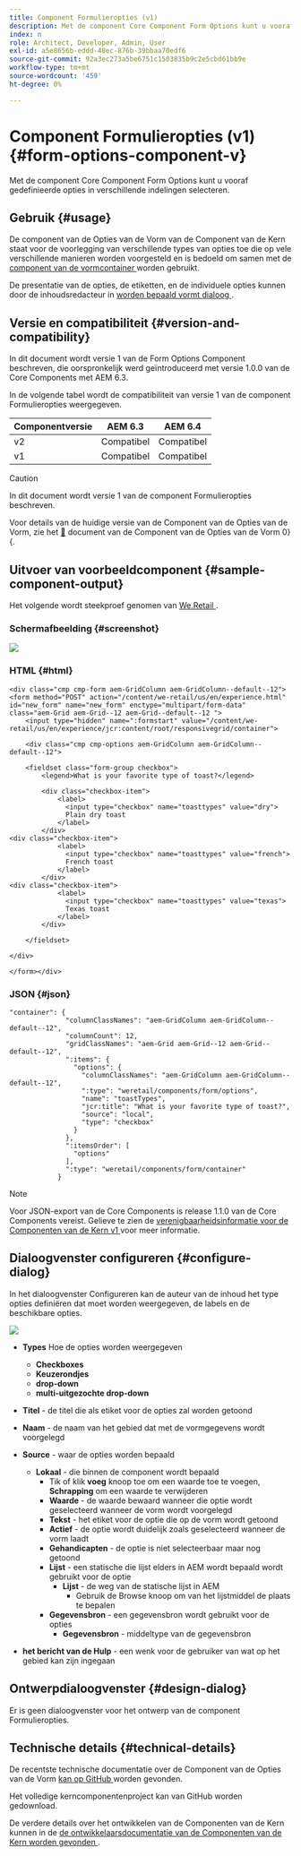 ```yaml
---
title: Component Formulieropties (v1)
description: Met de component Core Component Form Options kunt u vooraf gedefinieerde opties in verschillende indelingen selecteren.
index: n
role: Architect, Developer, Admin, User
exl-id: a5e8656b-eddd-48ec-876b-39bbaa70edf6
source-git-commit: 92a3ec273a5be6751c1503835b9c2e5cbd61bb9e
workflow-type: tm+mt
source-wordcount: '459'
ht-degree: 0%

---
```



# Component Formulieropties (v1) {#form-options-component-v}

Met de component Core Component Form Options kunt u vooraf gedefinieerde opties in verschillende indelingen selecteren.

## Gebruik {#usage}

De component van de Opties van de Vorm van de Component van de Kern staat voor de voorlegging van verschillende types van opties toe die op vele verschillende manieren worden voorgesteld en is bedoeld om samen met de [ component van de vormcontainer ](form-container-v1.md) worden gebruikt.

De presentatie van de opties, de etiketten, en de individuele opties kunnen door de inhoudsredacteur in [ worden bepaald vormt dialoog ](#configure-dialog).

## Versie en compatibiliteit {#version-and-compatibility}

In dit document wordt versie 1 van de Form Options Component beschreven, die oorspronkelijk werd geïntroduceerd met versie 1.0.0 van de Core Components met AEM 6.3.

In de volgende tabel wordt de compatibiliteit van versie 1 van de component Formulieropties weergegeven.

| Componentversie | AEM 6.3 | AEM 6.4 |
|--- |--- |--- |
| v2 | Compatibel | Compatibel |
| v1 | Compatibel | Compatibel |

>[!CAUTION]
>
>In dit document wordt versie 1 van de component Formulieropties beschreven.
>
>Voor details van de huidige versie van de Component van de Opties van de Vorm, zie het [&#128279;](/help/components/forms/form-options.md) document van de Component van de Opties van de Vorm 0&rbrace; &lbrace;.

## Uitvoer van voorbeeldcomponent {#sample-component-output}

Het volgende wordt steekproef genomen van [ We.Retail ](https://helpx.adobe.com/experience-manager/6-4/sites/developing/using/we-retail.html).

### Schermafbeelding {#screenshot}

![](/help/assets/chlimage_1-89.png)

### HTML {#html}

```
<div class="cmp cmp-form aem-GridColumn aem-GridColumn--default--12">
<form method="POST" action="/content/we-retail/us/en/experience.html" id="new_form" name="new_form" enctype="multipart/form-data" class="aem-Grid aem-Grid--12 aem-Grid--default--12 ">
    <input type="hidden" name=":formstart" value="/content/we-retail/us/en/experience/jcr:content/root/responsivegrid/container">
    
    <div class="cmp cmp-options aem-GridColumn aem-GridColumn--default--12">

    <fieldset class="form-group checkbox">
        <legend>What is your favorite type of toast?</legend>
        
        <div class="checkbox-item">
            <label>
              <input type="checkbox" name="toasttypes" value="dry">
              Plain dry toast
            </label>
        </div>
<div class="checkbox-item">
            <label>
              <input type="checkbox" name="toasttypes" value="french">
              French toast
            </label>
        </div>
<div class="checkbox-item">
            <label>
              <input type="checkbox" name="toasttypes" value="texas">
              Texas toast
            </label>
        </div>

    </fieldset>
    
</div>
    
</form></div>
```

### JSON {#json}

```
"container": {
              "columnClassNames": "aem-GridColumn aem-GridColumn--default--12",
              "columnCount": 12,
              "gridClassNames": "aem-Grid aem-Grid--12 aem-Grid--default--12",
              ":items": {
                "options": {
                  "columnClassNames": "aem-GridColumn aem-GridColumn--default--12",
                  ":type": "weretail/components/form/options",
                  "name": "toastTypes",
                  "jcr:title": "What is your favorite type of toast?",
                  "source": "local",
                  "type": "checkbox"
                }
              },
              ":itemsOrder": [
                "options"
              ],
              ":type": "weretail/components/form/container"
            }
```

>[!NOTE]
>
>Voor JSON-export van de Core Components is release 1.1.0 van de Core Components vereist. Gelieve te zien de [ verenigbaarheidsinformatie voor de Componenten van de Kern v1 ](/help/versions.md) voor meer informatie.

## Dialoogvenster configureren {#configure-dialog}

In het dialoogvenster Configureren kan de auteur van de inhoud het type opties definiëren dat moet worden weergegeven, de labels en de beschikbare opties.

![](/help/assets/chlimage_1-90.png)

* **Types**
Hoe de opties worden weergegeven

   * **Checkboxes**
   * **Keuzerondjes**
   * **drop-down**
   * **multi-uitgezochte drop-down**

* **Titel** - de titel die als etiket voor de opties zal worden getoond
* **Naam** - de naam van het gebied dat met de vormgegevens wordt voorgelegd
* **Source** - waar de opties worden bepaald

   * **Lokaal** - die binnen de component wordt bepaald
      * Tik of klik **voeg** knoop toe om een waarde toe te voegen, **Schrapping** om een waarde te verwijderen
      * **Waarde** - de waarde bewaard wanneer die optie wordt geselecteerd wanneer de vorm wordt voorgelegd
      * **Tekst** - het etiket voor de optie die op de vorm wordt getoond
      * **Actief** - de optie wordt duidelijk zoals geselecteerd wanneer de vorm laadt
      * **Gehandicapten** - de optie is niet selecteerbaar maar nog getoond
      * **Lijst** - een statische die lijst elders in AEM wordt bepaald wordt gebruikt voor de optie
         * **Lijst** - de weg van de statische lijst in AEM
            * Gebruik de Browse knoop om van het lijstmiddel de plaats te bepalen
      * **Gegevensbron** - een gegevensbron wordt gebruikt voor de opties
         * **Gegevensbron** - middeltype van de gegevensbron
* **het bericht van de Hulp** - een wenk voor de gebruiker van wat op het gebied kan zijn ingegaan

## Ontwerpdialoogvenster {#design-dialog}

Er is geen dialoogvenster voor het ontwerp van de component Formulieropties.

## Technische details {#technical-details}

De recentste technische documentatie over de Component van de Opties van de Vorm [ kan op GitHub ](https://github.com/adobe/aem-core-wcm-components/tree/master/content/src/content/jcr_root/apps/core/wcm/components/form/options/v1/options) worden gevonden.

Het volledige kerncomponentenproject kan van GitHub worden gedownload.

De verdere details over het ontwikkelen van de Componenten van de Kern kunnen in de [ de ontwikkelaarsdocumentatie van de Componenten van de Kern worden gevonden ](/help/developing/overview.md).

